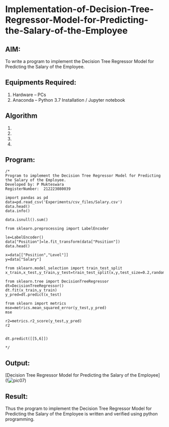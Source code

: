 # Implementation-of-Decision-Tree-Regressor-Model-for-Predicting-the-Salary-of-the-Employee

## AIM:
To write a program to implement the Decision Tree Regressor Model for Predicting the Salary of the Employee.

## Equipments Required:
1. Hardware – PCs
2. Anaconda – Python 3.7 Installation / Jupyter notebook

## Algorithm
1. 
2. 
3. 
4. 

## Program:
```
/*
Program to implement the Decision Tree Regressor Model for Predicting the Salary of the Employee.
Developed by: P Mukteswara
RegisterNumber:  212223080039

import pandas as pd
data=pd.read_csv('Experiments/csv_files/Salary.csv')
data.head()
data.info()

data.isnull().sum()

from sklearn.preprocessing import LabelEncoder

le=LabelEncoder()
data["Position"]=le.fit_transform(data["Position"])
data.head()

x=data[["Position","Level"]]
y=data["Salary"]

from sklearn.model_selection import train_test_split
x_train,x_test,y_train,y_test=train_test_split(x,y,test_size=0.2,random_state=2)

from sklearn.tree import DecisionTreeRegressor
dt=DecisionTreeRegressor()
dt.fit(x_train,y_train)
y_pred=dt.predict(x_test)

from sklearn import metrics
mse=metrics.mean_squared_error(y_test,y_pred)
mse

r2=metrics.r2_score(y_test,y_pred)
r2


dt.predict([[5,6]])

*/
```

## Output:
[Decision Tree Regressor Model for Predicting the Salary of the Employee]
(!![pic07](https://github.com/Mukteswara/Implementation-of-Decision-Tree-Regressor-Model-for-Predicting-the-Salary-of-the-Employee/assets/162081121/9b7158ac-ab70-4dea-8a4d-132d9f3a43f7))



## Result:
Thus the program to implement the Decision Tree Regressor Model for Predicting the Salary of the Employee is written and verified using python programming.
